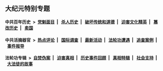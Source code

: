 ## 大纪元特别专题

#### 中共百年历史 &nbsp;>&nbsp; [党魁面目](indexes/nf1176107/README.md?11200430) &nbsp;| &nbsp; [杀人历史](indexes/nf1176106/README.md?11200430) &nbsp;| &nbsp; [破坏传统和道德](indexes/nf1176106/README.md?11200430) &nbsp;| &nbsp; [迫害文化精英](indexes/nf1176111/README.md?11200430) &nbsp;| &nbsp; [篡改历史](indexes/nf1176115/README.md?11200430) &nbsp;| &nbsp; [卖国](indexes/nf1176117/README.md?11200430) 

#### 中共活摘器官 &nbsp;>&nbsp; [热点评论](indexes/nf5879/README.md?11200430) &nbsp;| &nbsp; [国际调查](indexes/nf5947/README.md?11200430) &nbsp;| &nbsp; [最新活动](indexes/nf5883/README.md?11200430) &nbsp;| &nbsp; [法轮功遭遇](indexes/nf5881/README.md?11200430) &nbsp;| &nbsp; [追查案例](indexes/nf5880/README.md?11200430) &nbsp;| &nbsp; [事件报导](indexes/nf5877/README.md?11200430) 

#### 法轮功专辑 &nbsp;>&nbsp; [自焚伪案](indexes/nf5562/README.md?11200430) &nbsp;| &nbsp; [迫害真相](indexes/nf4379/README.md?11200430) &nbsp;| &nbsp; [历史事件回顾](indexes/nf5793/README.md?11200430) &nbsp;| &nbsp; [真相特辑](indexes/nf4389/README.md?11200430) &nbsp;| &nbsp; [社会支持](indexes/nf4386/README.md?11200430) &nbsp;| &nbsp; [大法徒的故事](indexes/nf1147481/README.md?11200430) 
